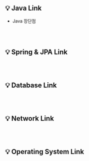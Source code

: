 ## 💡 Java Link
- Java 장단점

<br><br>
## 💡 Spring & JPA Link

<br><br>
## 💡 Database Link

<br><br>
## 💡 Network Link

<br><br>
## 💡 Operating System Link
